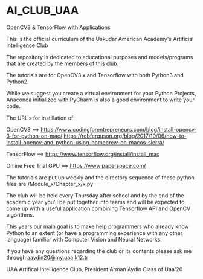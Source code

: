 # AI_CLUB_UAA
OpenCV3 &amp; TensorFlow with Applications

This is the official curriculum of the Uskudar American Academy's Artificial Intelligence Club

The repository is dedicated to educational purposes and models/programs that are created by the members of this club.

The tutorials are for OpenCV3.x and Tensorflow with both Python3 and Python2. 

While we suggest you create a virtual environment for your Python Projects, Anaconda initialized with PyCharm is also a good environment to write your code.



The URL's for instillation of:


OpenCV3 ==> https://www.codingforentrepreneurs.com/blog/install-opencv-3-for-python-on-mac/
            https://robferguson.org/blog/2017/10/06/how-to-install-opencv-and-python-using-homebrew-on-macos-sierra/



TensorFlow ==> https://www.tensorflow.org/install/install_mac



Online Free Trial GPU ==> https://www.paperspace.com/



The tutorials are put up weekly and the directory sequence of these python files are /Module_x/Chapter_x/x.py

The club will be held every Thursday after school and by the end of the academic year you'll be put together into teams and will be expected to come up with a useful application combining Tensorflow API and OpenCV algorithms.

This years our main goal is to make help programmers who already know Python to an extent (or have a programming experience with any other language) familiar with Computer Vision and Neural Networks.

If you have any questions regarding the club or its contents please ask me through aaydin20@my.uaa.k12.tr

UAA Artifical Intelligence Club, President
Arman Aydin
Class of Uaa'20
